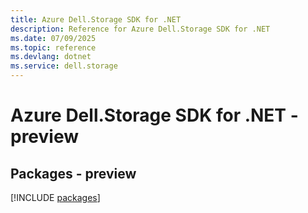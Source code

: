 ```yaml
---
title: Azure Dell.Storage SDK for .NET
description: Reference for Azure Dell.Storage SDK for .NET
ms.date: 07/09/2025
ms.topic: reference
ms.devlang: dotnet
ms.service: dell.storage
---
```

# Azure Dell.Storage SDK for .NET - preview
## Packages - preview
[!INCLUDE [packages](dell.storage-index.md)]